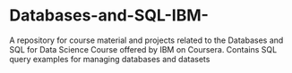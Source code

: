 # Databases-and-SQL-IBM-
A repository for course material and projects related to the Databases and SQL for Data Science Course offered by IBM on Coursera. Contains SQL query examples for managing databases and datasets
